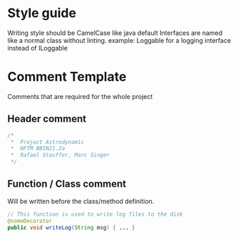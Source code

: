 # Style guide

Writing style should be CamelCase like java default
Interfaces are named like a normal class without linting.
example: Loggable for a logging interface instead of ILoggable

# Comment Template

Comments that are required for the whole project

## Header comment
``` java
/*
 *  Project Astrodynamic
 *  HFTM BBIN21.2a
 *  Rafael Stauffer, Marc Singer
 */
```

## Function / Class comment

Will be written before the class/method definition. 

``` java
// This function is used to write log files to the disk
@someDecorator
public void writeLog(String msg) { ... }
```
